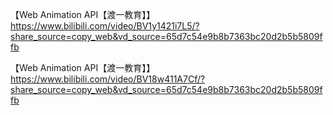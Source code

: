【Web Animation API【渡一教育】】 https://www.bilibili.com/video/BV1y1421i7L5/?share_source=copy_web&vd_source=65d7c54e9b8b7363bc20d2b5b5809ffb

【Web Animation API【渡一教育】】 https://www.bilibili.com/video/BV18w411A7Cf/?share_source=copy_web&vd_source=65d7c54e9b8b7363bc20d2b5b5809ffb